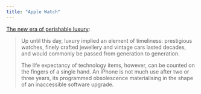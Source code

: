 ```yaml
---
title: "Apple Watch"
---
```


[The new era of perishable luxury](http://inso.cc/2015/03/09/the-new-era-of-perishable-luxury/):

>Up until this day, luxury implied an element of timeliness: prestigious watches, finely crafted jewellery and vintage cars lasted decades, and would commonly be passed from generation to generation.
>
> The life expectancy of technology items, however, can be counted on the fingers of a single hand. An iPhone is not much use after two or three years, its programmed obsolescence materialising in the shape of an inaccessible software upgrade.